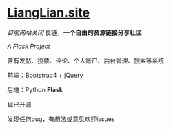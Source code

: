 # [LiangLian.site](http://www.lianglian.site)
*目前网站关闭*
良链，**一个自由的资源链接分享社区** 

*A Flask Project*

含有发帖、投票、评论、个人账户、后台管理、搜索等系统

前端：Bootstrap4 + jQuery

后端：Python **Flask**

现已开源

发现任何bug，有想法或意见欢迎issues

